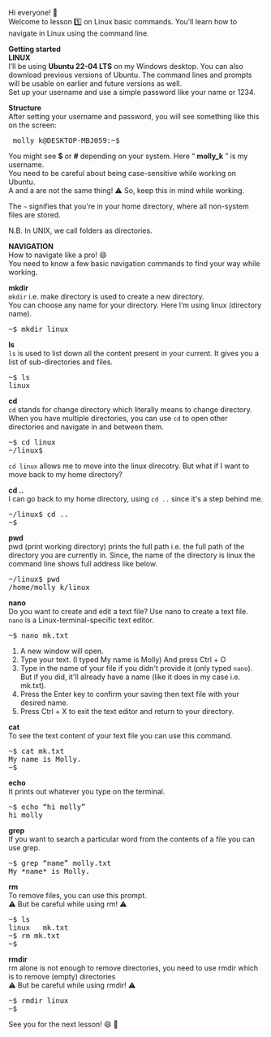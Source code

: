 Hi everyone! 👋  
Welcome to lesson 1️⃣ on Linux basic commands. You’ll learn how to navigate in Linux using the command line. 

**Getting started  
LINUX**   
I’ll be using **Ubuntu 22-04 LTS** on my Windows desktop. You can also download previous versions of Ubuntu. The command lines and prompts will be usable on earlier and future versions as well.  
Set up your username and use a simple password like your name or 1234. 

**Structure**   
After setting your username and password, you will see something like this on the screen: 
<pre> molly_k@DESKTOP-MBJ059:~$ </pre>

You might see **$** or **#** depending on your system. Here “ **molly_k** ” is my username.   
You need to be careful about being case-sensitive while working on Ubuntu.   
A and a are not the same thing! ⚠️ So, keep this in mind while working. 

The `~` signifies that you're in your home directory, where all non-system files are stored. 

N.B. In UNIX, we call folders as directories.

**NAVIGATION**  
How to navigate like a pro! 😄  
You need to know a few basic navigation commands to find your way while working. 

**mkdir**     
`mkdir` i.e. make directory is used to create a new directory.  
You can choose any name for your directory. Here I’m using linux (directory name).   
<pre>~$ mkdir linux </pre>

**ls**     
`ls` is used to list down all the content present in your current. It gives you a list of sub-directories and files.  
<pre>~$ ls
linux </pre>

**cd**     
`cd` stands for change directory which literally means to change directory. When you have multiple directories, you can use `cd` to open other directories and navigate in and between them.   
<pre>~$ cd linux  
~/linux$ </pre> 

`cd linux` allows me to move into the linux direcotry. But what if I want to move back to my home directory?

**cd ..**    
I can go back to my home directory, using `cd ..` since it's a step behind me.   
<pre>~/linux$ cd ..  
~$ </pre>

**pwd**    
pwd (print working directory) prints the full path i.e. the full path of the directory you are currently in. Since, the name of the directory is linux the command line shows full address like below.   
<pre>~/linux$ pwd  
/home/molly_k/linux </pre>

**nano**     
Do you want to create and edit a text file? Use nano to create a text file.
`nano` is a Linux-terminal-specific text editor.
<pre>~$ nano mk.txt </pre>

1. A new window will open.
2. Type your text. (I typed My name is Molly)  And press Ctrl + O
3. Type in the name of your file if you didn't provide it (only typed `nano`). But if you did, it'll already have a name (like it does in my case i.e. mk.txt).
4. Press the Enter key to confirm your saving then text file with your desired name.
5. Press Ctrl + X to exit the text editor and return to your directory.

**cat**     
To see the text content of your text file you can use this command.  
<pre>~$ cat mk.txt  
My name is Molly.  
~$ </pre>

**echo**  
It prints out whatever you type on the terminal.  
<pre>~$ echo “hi molly”   
hi molly </pre> 

**grep**     
If you want to search a particular word from the contents of a file you can use grep.   
<pre>~$ grep “name” molly.txt   
My *name* is Molly. </pre>

**rm**   
To remove files, you can use this prompt.   
⚠️ But be careful while using rm! ⚠️  
<pre>~$ ls   
linux   mk.txt  
~$ rm mk.txt   
~$ </pre>

**rmdir**   
rm alone is not enough to remove directories, you need to use rmdir which is to remove (empty) directories    
⚠️ But be careful while using rmdir! ⚠️   
<pre>~$ rmdir linux  
~$ </pre>


See you for the next lesson! 😄 👋
